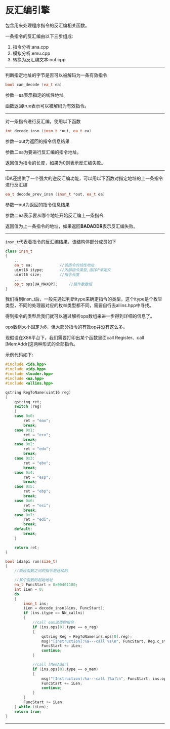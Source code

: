 # 反汇编引擎

包含用来处理程序指令的反汇编相关函数。



一条指令的反汇编由以下三步组成:

1. 指令分析:ana.cpp
2. 模拟分析:emu.cpp
3. 转换为反汇编文本:out.cpp

------

判断指定地址的字节是否可以被解码为一条有效指令

```c++
bool can_decode (ea_t ea)
```

参数一ea表示指定的线性地址。

函数返回true表示可以被解码为有效指令。

------

对一条指令进行反汇编，使用以下函数

```c++
int decode_insn (insn_t *out, ea_t ea)
```

参数一out为返回的指令信息结果

参数二ea为要进行反汇编的指令地址。

返回值为指令的长度，如果为0则表示反汇编失败。

------

IDA还提供了一个强大的逆反汇编功能，可以用以下函数对指定地址的上一条指令进行反汇编

```c++
ea_t decode_prev_insn (insn_t *out, ea_t ea)
```

参数一out为返回的指令信息结果

参数二ea表示要从哪个地址开始反汇编上一条指令

返回值为上一条指令的地址，如果返回**BADADDR**表示反汇编失败。

------

`insn_t`代表着指令的反汇编结果，该结构体部分成员如下

```c++
class insn_t
{
    ...
    ea_t ea;			//该指令的线性地址
    uint16 itype;		//内部指令类型,由IDP来定义
    uint16 size;		//指令长度
    ...
    op_t ops[UA_MAXOP];		//操作数数组
}
```

我们得到insn_t后，一般先通过判断itype来确定指令的类型，这个itype是个枚举类型，不同的处理器对应的枚举类型都不同，需要自行去allins.hpp中寻找。

得到指令的类型后我们就可以通过解析ops数组来进一步得到详细的信息了。

ops数组大小固定为8，但大部分指令的有效op并没有这么多。

现假设在X86平台下，我们需要打印出某个函数里面call Register、call [MemAddr]这两种形式的全部指令。

示例代码如下:

```c++
#include <ida.hpp>
#include <idp.hpp>
#include <loader.hpp>
#include <ua.hpp>
#include <allins.hpp>

qstring RegToName(uint16 reg)
{
	qstring ret;
	switch (reg)
	{
	case 0x0:
		ret = "eax";
		break;
	case 0x1:
		ret = "ecx";
		break;
	case 0x2:
		ret = "edx";
		break;
	case 0x3:
		ret = "ebx";
		break;
	case 0x4:
		ret = "esp";
		break;
	case 0x5:
		ret = "ebp";
		break;
	case 0x6:
		ret = "esi";
		break;
	case 0x7:
		ret = "edi";
		break;
	default:
		break;
	}

	return ret;
}

bool idaapi run(size_t)
{
	//假设函数之间的指令是连续的

	//某个函数的起始地址
	ea_t FuncStart = 0x00401180;
	int iLen = 0;
	do
	{
		insn_t ins;
		iLen = decode_insn(&ins, FuncStart);
		if (ins.itype == NN_callni)
		{
			//call eax这类的指令
			if (ins.ops[0].type == o_reg)
			{
				qstring Reg = RegToName(ins.ops[0].reg);
				msg("[Instruction]:%a---call %s\n", FuncStart, Reg.c_str());
				FuncStart += iLen;
				continue;
			}

			//call [MemAddr]
			if (ins.ops[0].type == o_mem)
			{
				msg("[Instruction]:%a---call [%a]\n", FuncStart, ins.ops[0].addr);
				FuncStart += iLen;
				continue;
			}
		}
		FuncStart += iLen;
	} while (iLen);
	return true;
}
```

------

